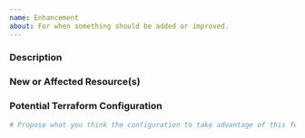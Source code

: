 ```yaml
---
name: Enhancement
about: For when something should be added or improved.
---
```


<!-- Please keep this line, it helps us automate tagging issues. [issue-type:enhancement] -->

### Description

<!--
Please leave a helpful description of the feature request or enhancement here.

Including how it would provide value for you and/or others is very helpful.
-->

### New or Affected Resource(s)

<!-- Please list the new or affected resources and data sources. -->

### Potential Terraform Configuration

```tf
# Propose what you think the configuration to take advantage of this feature should look like.
```
